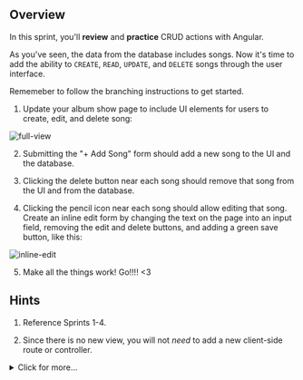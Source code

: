 ## Overview

In this sprint, you'll **review** and **practice** CRUD actions with Angular. 

As you've seen, the data from the database includes songs. Now it's time to add the ability to `CREATE`, `READ`, `UPDATE`, and `DELETE` songs through the user interface.

Rememeber to follow the branching instructions to get started. 

1. Update your album show page to include UI elements for users to create,  edit, and delete song:

  ![full-view](https://cloud.githubusercontent.com/assets/3010270/14510977/4b621d0e-0189-11e6-82b0-965e6d1f0484.png)

2. Submitting the "+ Add Song" form should add a new song to the UI and the database. 

3. Clicking the delete button near each song should remove that song from the UI and from the database. 

4. Clicking the pencil icon near each song should allow editing that song.  Create an inline edit form by changing the text on the page into an input field, removing the edit and delete buttons, and adding a green save button, like this:

  ![inline-edit](https://cloud.githubusercontent.com/assets/3010270/14510992/5f7e0fbe-0189-11e6-9bfc-1e6751c23f7a.png)

5. Make all the things work! Go!!!! <3


## Hints

1. Reference Sprints 1-4. 

2. Since there is no new view, you will not _need_ to add a new client-side route or controller. 

  <details><summary>Click for more...</summary> 
    <p>You can add your new logic to the controller in charge of the view you're modifying: AlbumsShowController.
    
  </details>
       

